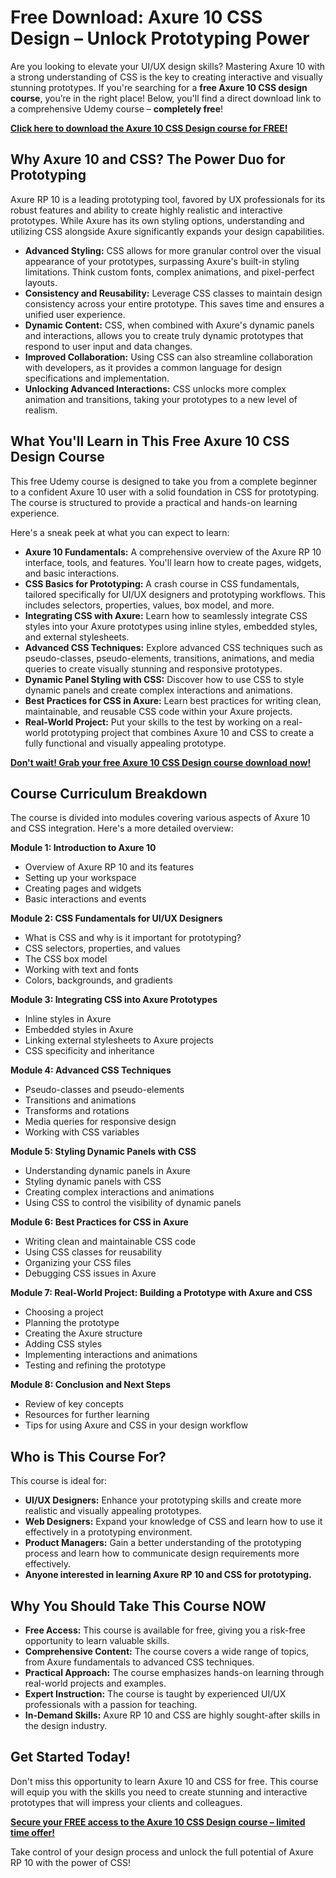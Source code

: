 # Free Download: Axure 10 CSS Design – Unlock Prototyping Power

Are you looking to elevate your UI/UX design skills? Mastering Axure 10 with a strong understanding of CSS is the key to creating interactive and visually stunning prototypes. If you're searching for a **free Axure 10 CSS design course**, you’re in the right place! Below, you'll find a direct download link to a comprehensive Udemy course – **completely free**!

[**Click here to download the Axure 10 CSS Design course for FREE!**](https://udemywork.com/axure-10-css-design)

## Why Axure 10 and CSS? The Power Duo for Prototyping

Axure RP 10 is a leading prototyping tool, favored by UX professionals for its robust features and ability to create highly realistic and interactive prototypes. While Axure has its own styling options, understanding and utilizing CSS alongside Axure significantly expands your design capabilities.

*   **Advanced Styling:** CSS allows for more granular control over the visual appearance of your prototypes, surpassing Axure's built-in styling limitations. Think custom fonts, complex animations, and pixel-perfect layouts.
*   **Consistency and Reusability:** Leverage CSS classes to maintain design consistency across your entire prototype. This saves time and ensures a unified user experience.
*   **Dynamic Content:** CSS, when combined with Axure's dynamic panels and interactions, allows you to create truly dynamic prototypes that respond to user input and data changes.
*   **Improved Collaboration:** Using CSS can also streamline collaboration with developers, as it provides a common language for design specifications and implementation.
*   **Unlocking Advanced Interactions:** CSS unlocks more complex animation and transitions, taking your prototypes to a new level of realism.

## What You'll Learn in This Free Axure 10 CSS Design Course

This free Udemy course is designed to take you from a complete beginner to a confident Axure 10 user with a solid foundation in CSS for prototyping. The course is structured to provide a practical and hands-on learning experience.

Here's a sneak peek at what you can expect to learn:

*   **Axure 10 Fundamentals:** A comprehensive overview of the Axure RP 10 interface, tools, and features. You'll learn how to create pages, widgets, and basic interactions.
*   **CSS Basics for Prototyping:** A crash course in CSS fundamentals, tailored specifically for UI/UX designers and prototyping workflows. This includes selectors, properties, values, box model, and more.
*   **Integrating CSS with Axure:** Learn how to seamlessly integrate CSS styles into your Axure prototypes using inline styles, embedded styles, and external stylesheets.
*   **Advanced CSS Techniques:** Explore advanced CSS techniques such as pseudo-classes, pseudo-elements, transitions, animations, and media queries to create visually stunning and responsive prototypes.
*   **Dynamic Panel Styling with CSS:** Discover how to use CSS to style dynamic panels and create complex interactions and animations.
*   **Best Practices for CSS in Axure:** Learn best practices for writing clean, maintainable, and reusable CSS code within your Axure projects.
*   **Real-World Project:** Put your skills to the test by working on a real-world prototyping project that combines Axure 10 and CSS to create a fully functional and visually appealing prototype.

[**Don't wait! Grab your free Axure 10 CSS Design course download now!**](https://udemywork.com/axure-10-css-design)

## Course Curriculum Breakdown

The course is divided into modules covering various aspects of Axure 10 and CSS integration. Here's a more detailed overview:

**Module 1: Introduction to Axure 10**

*   Overview of Axure RP 10 and its features
*   Setting up your workspace
*   Creating pages and widgets
*   Basic interactions and events

**Module 2: CSS Fundamentals for UI/UX Designers**

*   What is CSS and why is it important for prototyping?
*   CSS selectors, properties, and values
*   The CSS box model
*   Working with text and fonts
*   Colors, backgrounds, and gradients

**Module 3: Integrating CSS into Axure Prototypes**

*   Inline styles in Axure
*   Embedded styles in Axure
*   Linking external stylesheets to Axure projects
*   CSS specificity and inheritance

**Module 4: Advanced CSS Techniques**

*   Pseudo-classes and pseudo-elements
*   Transitions and animations
*   Transforms and rotations
*   Media queries for responsive design
*   Working with CSS variables

**Module 5: Styling Dynamic Panels with CSS**

*   Understanding dynamic panels in Axure
*   Styling dynamic panels with CSS
*   Creating complex interactions and animations
*   Using CSS to control the visibility of dynamic panels

**Module 6: Best Practices for CSS in Axure**

*   Writing clean and maintainable CSS code
*   Using CSS classes for reusability
*   Organizing your CSS files
*   Debugging CSS issues in Axure

**Module 7: Real-World Project: Building a Prototype with Axure and CSS**

*   Choosing a project
*   Planning the prototype
*   Creating the Axure structure
*   Adding CSS styles
*   Implementing interactions and animations
*   Testing and refining the prototype

**Module 8: Conclusion and Next Steps**

*   Review of key concepts
*   Resources for further learning
*   Tips for using Axure and CSS in your design workflow

## Who is This Course For?

This course is ideal for:

*   **UI/UX Designers:** Enhance your prototyping skills and create more realistic and visually appealing prototypes.
*   **Web Designers:** Expand your knowledge of CSS and learn how to use it effectively in a prototyping environment.
*   **Product Managers:** Gain a better understanding of the prototyping process and learn how to communicate design requirements more effectively.
*   **Anyone interested in learning Axure RP 10 and CSS for prototyping.**

## Why You Should Take This Course NOW

*   **Free Access:** This course is available for free, giving you a risk-free opportunity to learn valuable skills.
*   **Comprehensive Content:** The course covers a wide range of topics, from Axure fundamentals to advanced CSS techniques.
*   **Practical Approach:** The course emphasizes hands-on learning through real-world projects and examples.
*   **Expert Instruction:** The course is taught by experienced UI/UX professionals with a passion for teaching.
*   **In-Demand Skills:** Axure RP 10 and CSS are highly sought-after skills in the design industry.

## Get Started Today!

Don't miss this opportunity to learn Axure 10 and CSS for free. This course will equip you with the skills you need to create stunning and interactive prototypes that will impress your clients and colleagues.

[**Secure your FREE access to the Axure 10 CSS Design course – limited time offer!**](https://udemywork.com/axure-10-css-design)

Take control of your design process and unlock the full potential of Axure RP 10 with the power of CSS!
